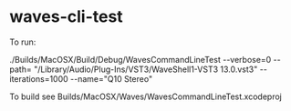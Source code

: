 # waves-cli-test

To run:

./Builds/MacOSX/Build/Debug/WavesCommandLineTest --verbose=0 --path= "/Library/Audio/Plug-Ins/VST3/WaveShell1-VST3 13.0.vst3" --iterations=1000 --name="Q10 Stereo"

To build see Builds/MacOSX/Waves/WavesCommandLineTest.xcodeproj





